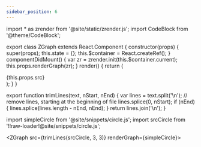 ```yaml
---
sidebar_position: 6
---
```


import * as zrender from '@site/static/zrender.js';
import CodeBlock from '@theme/CodeBlock';

export class ZGraph extends React.Component {
    constructor(props) {
        super(props);
        this.state = {};
        this.$container = React.createRef();
    }
    componentDidMount() {
        var zr = zrender.init(this.$container.current);
        this.props.renderGraph(zr);
    }
    render() {
        return (
          <div>
            <CodeBlock language="js">
              {this.props.src}
            </CodeBlock>
            <div className="content">
              <div ref={this.$container} className="example-container">
              </div>
            </div>
          </div>
        );
    }
}

export function trimLines(text, nStart, nEnd) {
    var lines = text.split('\n');
    // remove lines, starting at the beginning of file
    lines.splice(0, nStart);
    if (nEnd) {
      lines.splice(lines.length - nEnd, nEnd);
    }
    return lines.join('\n');
}

<!-- TODO: replace raw-loader on webpack 5 -->
<!-- https://webpack.js.org/guides/asset-modules/#replacing-inline-loader-syntax -->
import simpleCircle from '@site/snippets/circle.js';
import srcCircle from '!!raw-loader!@site/snippets/circle.js';


<ZGraph 
    src={trimLines(srcCircle, 3, 3)}
    renderGraph={simpleCircle}>
</ZGraph>